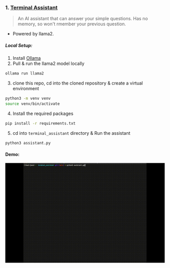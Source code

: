 ### 1. [Terminal Assistant](./terminal_assistant/)
> An AI assistant that can answer your simple questions. Has no memory, so won't rmember your previous question.   

- Powered by llama2.
##### Local Setup:
1. Install [Ollama](https://ollama.ai)
2. Pull & run the llama2 model locally
```bash
ollama run llama2
```
3. clone this repo, cd into the cloned repository & create a virtual environment
```bash
python3 -m venv venv
source venv/bin/activate
```
4. Install the required packages
```bash
pip install -r requirements.txt
```
5. cd into `terminal_assistant` directory & Run the assistant
```bash
python3 assistant.py
```
#### Demo:
![Demo](./docs/demo1.gif)